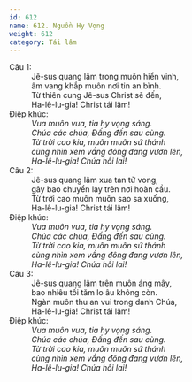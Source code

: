 ```yaml
---
id: 612
name: 612. Nguồn Hy Vọng
weight: 612
category: Tái lâm
---
```

<dl><dt>Câu 1:</dt><dd data-verse="1">Jê-sus quang lâm trong muôn hiển vinh, <br/>âm vang khắp muôn nơi tin an bình. <br/>Từ thiên cung Jê-sus Christ sẽ đến, <br/>Ha-lê-lu-gia! Christ tái lâm! </dd><dt>Điệp khúc:</dt><dd data-chorus="1"><em>Vua muôn vua, tia hy vọng sáng. <br/>Chúa các chúa, Đấng đến sau cùng. <br/>Từ trời cao kia, muôn muôn sứ thánh <br/>cùng nhìn xem vầng đông đang vươn lên, <br/>Ha-lê-lu-gia! Chúa hồi lai! </em></dd><dt>Câu 2:</dt><dd data-verse="2">Jê-sus quang lâm xua tan tử vong, <br/>gây bao chuyển lay trên nơi hoàn cầu. <br/>Từ trời cao muôn muôn sao sa xuống, <br/>Ha-lê-lu-gia! Christ tái lâm! </dd><dt>Điệp khúc:</dt><dd data-chorus="1"><em>Vua muôn vua, tia hy vọng sáng. <br/>Chúa các chúa, Đấng đến sau cùng. <br/>Từ trời cao kia, muôn muôn sứ thánh <br/>cùng nhìn xem vầng đông đang vươn lên, <br/>Ha-lê-lu-gia! Chúa hồi lai! </em></dd><dt>Câu 3:</dt><dd data-verse="3">Jê-sus quang lâm trên muôn áng mây, <br/>bao nhiêu tối tăm lo âu không còn. <br/>Ngàn muôn thu an vui trong danh Chúa, <br/>Ha-lê-lu-gia! Christ tái lâm! </dd><dt>Điệp khúc:</dt><dd data-chorus="1"><em>Vua muôn vua, tia hy vọng sáng. <br/>Chúa các chúa, Đấng đến sau cùng. <br/>Từ trời cao kia, muôn muôn sứ thánh <br/>cùng nhìn xem vầng đông đang vươn lên, <br/>Ha-lê-lu-gia! Chúa hồi lai! </em></dd></dl>
